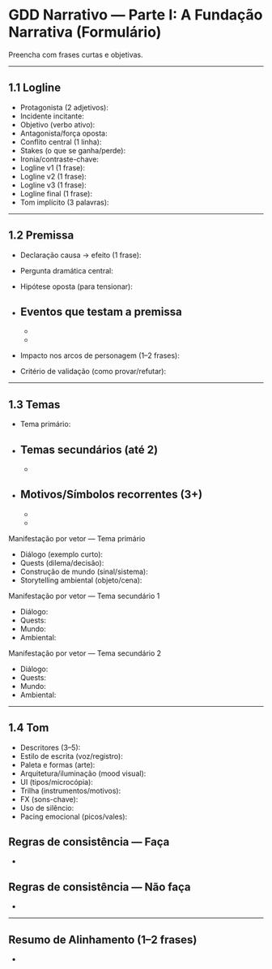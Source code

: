 # GDD Narrativo — Parte I: A Fundação Narrativa (Formulário)

Preencha com frases curtas e objetivas.

---

## 1.1 Logline

- Protagonista (2 adjetivos):
- Incidente incitante:
- Objetivo (verbo ativo):
- Antagonista/força oposta:
- Conflito central (1 linha):
- Stakes (o que se ganha/perde):
- Ironia/contraste-chave:
- Logline v1 (1 frase):
- Logline v2 (1 frase):
- Logline v3 (1 frase):
- Logline final (1 frase):
- Tom implícito (3 palavras):

---

## 1.2 Premissa

- Declaração causa → efeito (1 frase):
- Pergunta dramática central:
- Hipótese oposta (para tensionar):

- Eventos que testam a premissa
  -

  -
  -
- Impacto nos arcos de personagem (1–2 frases):
- Critério de validação (como provar/refutar):

---

## 1.3 Temas

- Tema primário:

- Temas secundários (até 2)
  -

  -

- Motivos/Símbolos recorrentes (3+)
  -

  -
  -

Manifestação por vetor — Tema primário

- Diálogo (exemplo curto):
- Quests (dilema/decisão):
- Construção de mundo (sinal/sistema):
- Storytelling ambiental (objeto/cena):

Manifestação por vetor — Tema secundário 1

- Diálogo:
- Quests:
- Mundo:
- Ambiental:

Manifestação por vetor — Tema secundário 2

- Diálogo:
- Quests:
- Mundo:
- Ambiental:

---

## 1.4 Tom

- Descritores (3–5):
- Estilo de escrita (voz/registro):
- Paleta e formas (arte):
- Arquitetura/iluminação (mood visual):
- UI (tipos/microcópia):
- Trilha (instrumentos/motivos):
- FX (sons-chave):
- Uso de silêncio:
- Pacing emocional (picos/vales):

Regras de consistência — Faça
-

-

Regras de consistência — Não faça
-

-

---

## Resumo de Alinhamento (1–2 frases)

-
